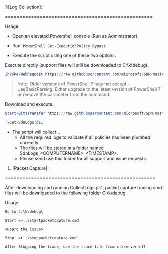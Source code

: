 1:[Log Collection]:

===================================================

Usage:

- Open an elevated Powershell console (Run as Administrator).

- Run: ```PowerShell Set-ExecutionPolicy Bypass```
  
- Execute the script using one of these two options.

Execute directly (support files will still be downloaded to C:\k\debug).
```PowerShell
Invoke-WebRequest https://raw.githubusercontent.com/microsoft/SDN/master/Kubernetes/windows/debug/Get-SdnLogs.ps1 -UseBasicParsing | Invoke-Expression
```
> Note: Older versions of PowerShell 7 may not accept -UseBasicParsing. Either upgrade to the latest version of PowerShell 7 or remove the parameter from the command.

Download and execute.
```PowerShell
Start-BitsTransfer https://raw.githubusercontent.com/microsoft/SDN/master/Kubernetes/windows/debug/collectlogs.ps1

.\Get-SdnLogs.ps1 
```

- The script will collect...
   - All the required logs to validate if all policies has been plumbed correctly.
   - The files will be stored in a folder named SdnLogs\_\<COMPUTERNAME\>\_\<TIMESTAMP\>. 
   - Please send use this folder for all support and issue requests.

1. [Packet Capture]:

====================================================

After downloading and running CollectLogs.ps1, packet capture tracing cmd files will be downloaded to the following folder C:\k\debug.

Usage:

	Go to C:\k\debug\

	Start => .\startpacketcapture.cmd

	<Repro the issue>

	Stop  => .\stoppacketcapture.cmd

	After Stopping the trace, use the trace file from c:\server.etl
